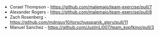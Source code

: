 * Corael Thompson - https://github.com/malemajo/team-exercise/pull/7
* Alexander Rogers - https://github.com/malemajo/team-exercise/pull/8
* Zach Rosenberg - https://github.com/mdnguy10/torschusspanik_story/pull/11
* Manuel Sanchez - https://github.com/JustinLi007/team_kopfkino/pull/3
  

